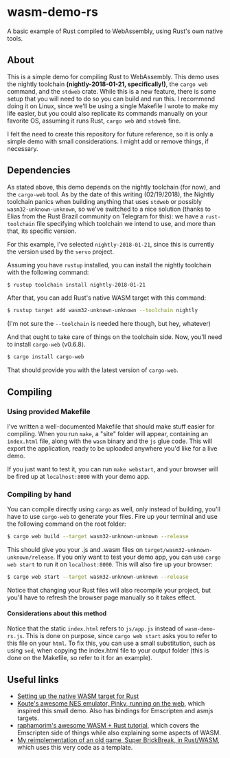 # wasm-demo-rs
A basic example of Rust compiled to WebAssembly, using Rust's own native tools.

## About
This is a simple demo for compiling Rust to WebAssembly.
This demo uses the nightly toolchain **(nightly-2018-01-21, specifically!)**, the `cargo web` command, and the `stdweb` crate.
While this is a new feature, there is some setup that you will need to do so you can build and run this. I recommend doing it on Linux, since we'll be using a single Makefile I wrote to make my life easier, but you could also replicate its commands manually on your favorite OS, assuming it runs Rust, `cargo web` and `stdweb` fine.

I felt the need to create this repository for future reference, so it is only a simple demo with small considerations. I might add or remove things, if necessary.

## Dependencies
As stated above, this demo depends on the nightly toolchain (for now), and the `cargo-web` tool.
As by the date of this writing (02/19/2018), the Nightly toolchain panics when building anything that uses `stdweb` or possibly `wasm32-unknown-unknown`, so we've switched to a nice solution (thanks to Elias from the Rust Brazil community on Telegram for this): we have a `rust-toolchain` file specifying which toolchain we intend to use, and more than that, its specific version.

For this example, I've selected `nightly-2018-01-21`, since this is currently the version used by the `servo` project.

Assuming you have `rustup` installed, you can install the nightly toolchain with the following command:

```bash
$ rustup toolchain install nightly-2018-01-21
```

After that, you can add Rust's native WASM target with this command:

```bash
$ rustup target add wasm32-unknown-unknown --toolchain nightly
```

(I'm not sure the `--toolchain` is needed here though, but hey, whatever)

And that ought to take care of things on the toolchain side. Now, you'll need to install `cargo-web` (v0.6.8).

```bash
$ cargo install cargo-web
```

That should provide you with the latest version of `cargo-web`.

## Compiling

### Using provided Makefile
I've written a well-documented Makefile that should make stuff easier for compiling.
When you run `make`, a "site" folder will appear, containing an `index.html` file, along with the `wasm` binary and the `js` glue code. This will export the application, ready to be uploaded anywhere you'd like for a live demo.

If you just want to test it, you can run `make webstart`, and your browser will be fired up at `localhost:8000` with your demo app.

### Compiling by hand
You can compile directly using `cargo` as well, only instead of building, you'll have to use `cargo-web` to generate your files.
Fire up your terminal and use the following command on the root folder:

```bash
$ cargo web build --target wasm32-unknown-unknown --release
```
This should give you your .js and .wasm files on `target/wasm32-unknown-unknown/release`.
If you only want to test your demo app, you can use `cargo web start` to run it on `localhost:8000`. This will also fire up your browser:

```bash
$ cargo web start --target wasm32-unknown-unknown --release
```

Notice that changing your Rust files will also recompile your project, but you'll have to refresh the browser page manually so it takes effect.

#### Considerations about this method
Notice that the static `index.html` refers to `js/app.js` instead of `wasm-demo-rs.js`. This is done on purpose, since `cargo web start` asks you to refer to this file on your `html`. To fix this, you can use a small substitution, such as using `sed`, when copying the index.html file to your output folder (this is done on the Makefile, so refer to it for an example).

## Useful links
- [Setting up the native WASM target for Rust](https://www.hellorust.com/setup/wasm-target/)
- [Koute's awesome NES emulator, Pinky, running on the web](https://github.com/koute/pinky/tree/master/pinky-web), which inspired this small demo. Also has bindings for Emscripten and asmjs targets.
- [raphamorim's awesome WASM + Rust tutorial](https://github.com/raphamorim/wasm-and-rust), which covers the Emscripten side of things while also explaining some aspects of WASM.
- [My reimplementation of an old game, Super BrickBreak, in Rust/WASM](https://github.com/luksamuk/super-brickbreak-rs), which uses this very code as a template.
